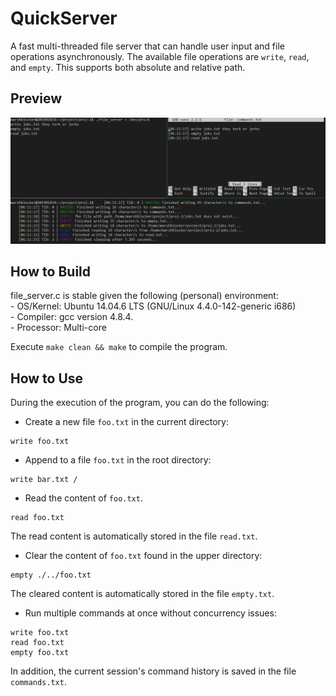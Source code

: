 # QuickServer

A fast multi-threaded file server that can handle user input and file operations asynchronously. 
The available file operations are `write`, `read`, and `empty`. This supports both absolute and relative
path.

## Preview

![Program preview](preview.png "Program preview")

## How to Build

file_server.c is stable given the following (personal) environment:<br>
    - OS/Kernel: Ubuntu 14.04.6 LTS (GNU/Linux 4.4.0-142-generic i686) <br>
    - Compiler: gcc version 4.8.4. <br>
    - Processor: Multi-core <br>
    
 Execute `make clean && make` to compile the program.
 
 ## How to Use
 
 During the execution of the program, you can do the following:
 
 * Create a new file `foo.txt` in the current directory:
 ```
 write foo.txt
 ```
 
 * Append to a file `foo.txt` in the root directory:
 ```
 write bar.txt /
 ```
 
 * Read the content of `foo.txt`. 
 ```
 read foo.txt
 ```
 The read content is automatically stored in the file `read.txt`.
 
 * Clear the content of `foo.txt` found in the upper directory:
 ```
 empty ./../foo.txt
 ```
 The cleared content is automatically stored in the file `empty.txt`.
 
 * Run multiple commands at once without concurrency issues:
 ```
 write foo.txt
 read foo.txt
 empty foo.txt
 ```
 
 In addition, the current session's command history is saved in the file `commands.txt`.
 
 
